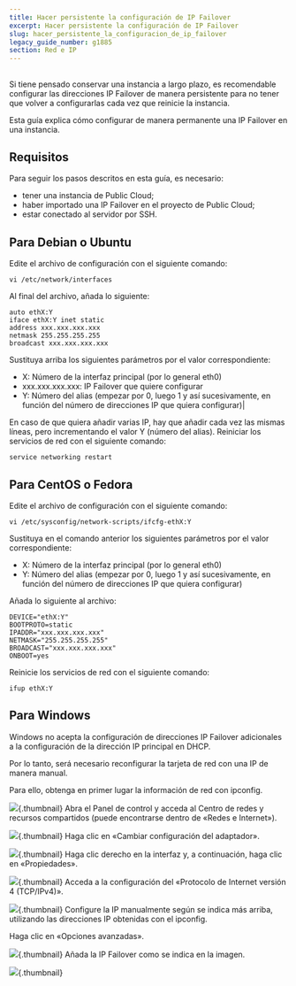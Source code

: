 ```yaml
---
title: Hacer persistente la configuración de IP Failover
excerpt: Hacer persistente la configuración de IP Failover
slug: hacer_persistente_la_configuracion_de_ip_failover
legacy_guide_number: g1885
section: Red e IP
---
```



## 
Si tiene pensado conservar una instancia a largo plazo, es recomendable configurar las direcciones IP Failover de manera persistente para no tener que volver a configurarlas cada vez que reinicie la instancia.

Esta guía explica cómo configurar de manera permanente una IP Failover en una instancia.


## Requisitos
Para seguir los pasos descritos en esta guía, es necesario:


- tener una instancia de Public Cloud;
- haber importado una IP Failover en el proyecto de Public Cloud;
- estar conectado al servidor por SSH.




## Para Debian o Ubuntu
Edite el archivo de configuración con el siguiente comando:


```
vi /etc/network/interfaces
```


Al final del archivo, añada lo siguiente:


```
auto ethX:Y
iface ethX:Y inet static
address xxx.xxx.xxx.xxx
netmask 255.255.255.255
broadcast xxx.xxx.xxx.xxx
```


Sustituya arriba los siguientes parámetros por el valor correspondiente:


- X: Número de la interfaz principal (por lo general eth0)
- xxx.xxx.xxx.xxx: IP Failover que quiere configurar
- Y: Número del alias (empezar por 0, luego 1 y así sucesivamente, en función del número de direcciones IP que quiera configurar)|


En caso de que quiera añadir varias IP, hay que añadir cada vez las mismas líneas, pero incrementando el valor Y (número del alias).
Reiniciar los servicios de red con el siguiente comando:


```
service networking restart
```




## Para CentOS o Fedora
Edite el archivo de configuración con el siguiente comando:


```
vi /etc/sysconfig/network-scripts/ifcfg-ethX:Y
```


Sustituya en el comando anterior los siguientes parámetros por el valor correspondiente:


- X: Número de la interfaz principal (por lo general eth0)
- Y: Número del alias (empezar por 0, luego 1 y así sucesivamente, en función del número de direcciones IP que quiera configurar)


Añada lo siguiente al archivo:


```
DEVICE="ethX:Y"
BOOTPROTO=static
IPADDR="xxx.xxx.xxx.xxx"
NETMASK="255.255.255.255"
BROADCAST="xxx.xxx.xxx.xxx"
ONBOOT=yes
```


Reinicie los servicios de red con el siguiente comando:


```
ifup ethX:Y
```




## Para Windows
Windows no acepta la configuración de direcciones IP Failover adicionales a la configuración de la dirección IP principal en DHCP.

Por lo tanto, será necesario reconfigurar la tarjeta de red con una IP de manera manual.

Para ello, obtenga en primer lugar la información de red con ipconfig.

![](images/img_3545.jpg){.thumbnail}
Abra el Panel de control y acceda al Centro de redes y recursos compartidos (puede encontrarse dentro de «Redes e Internet»).

![](images/img_3543.jpg){.thumbnail}
Haga clic en «Cambiar configuración del adaptador».

![](images/img_3544.jpg){.thumbnail}
Haga clic derecho en la interfaz y, a continuación, haga clic en «Propiedades».

![](images/img_3546.jpg){.thumbnail}
Acceda a la configuración del «Protocolo de Internet versión 4 (TCP/IPv4)».

![](images/img_3547.jpg){.thumbnail}
Configure la IP manualmente según se indica más arriba, utilizando las direcciones IP obtenidas con el ipconfig.

Haga clic en «Opciones avanzadas».

![](images/img_3548.jpg){.thumbnail}
Añada la IP Failover como se indica en la imagen.

![](images/img_3551.jpg){.thumbnail}
 

